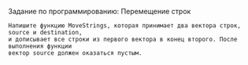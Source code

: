 Задание по программированию: Перемещение строк

	Напишите функцию MoveStrings, которая принимает два вектора строк, source и destination, 
	и дописывает все строки из первого вектора в конец второго. После выполнения функции 
	вектор source должен оказаться пустым.